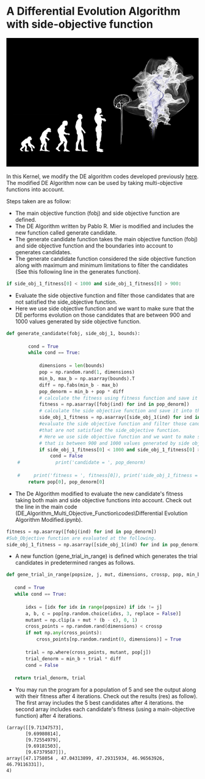# A Differential Evolution Algorithm with side-objective function

<p align="center">
  <img width="700" src="assets/download.jpg" >
</p>

In this Kernel, we modify the DE algorithm codes developed previously [here](https://pablormier.github.io/2017/09/05/a-tutorial-on-differential-evolution-with-python/#). 
The modified DE Algorithm now can be used by taking multi-objective functions into account.

Steps taken are as follow:

* The main objective function (fobj) and side objective function are defined.
* The DE Algorithm written by Pablo R. Mier is modified and includes the new function called generate candidate.
* The generate candidate function takes the main objective function (fobj) and side objective function and the boundaries into account to generates candidates.
* The generate candidate function considered the side objective function along with maximum and minimum limitations to filter the candidates 
(See this following line in the generates function).
```python 
if side_obj_1_fitness[0] < 1000 and side_obj_1_fitness[0] > 900: 
```  

* Evaluate the side objective function and filter those candidates that are not satisfied the side_objective function. 
* Here we use side objective function and we want to make sure that the DE performs evolution on those candidates that are between 900 and 1000 values generated by side objective function.

```python
def generate_candidate(fobj, side_obj_1, bounds):
    
        cond = True
        while cond == True:

            dimensions = len(bounds)
            pop = np.random.rand(1, dimensions)
            min_b, max_b = np.asarray(bounds).T
            diff = np.fabs(min_b - max_b)
            pop_denorm = min_b + pop * diff
            # calculate the fitness using fitness function and save it into the fitness parameter
            fitness = np.asarray([fobj(ind) for ind in pop_denorm])
            # calculate the side objective function and save it into the side object_1 parameter
            side_obj_1_fitness = np.asarray([side_obj_1(ind) for ind in pop_denorm])
            #evaluate the side objective function and filter those candidates
            #that are not satisfied the side_objective function.
            # Here we use side objective function and we want to make sure that the DE performs evolution on those candidates 
            # that is between 900 and 1000 values generated by side objective function.
            if side_obj_1_fitness[0] < 1000 and side_obj_1_fitness[0] > 900:
                cond = False
    #             print('candidate = ', pop_denorm)

    #     print('fitness = ', fitness[0]), print('side_obj_1_fitness = ', side_obj_1_fitness[0])
        return pop[0], pop_denorm[0] 
  ```
  
  * The De Algorithm modified to evaluate the new candidate's fitness taking both main and side objective functions into account. 
  Check out the line in the main code (DE_Algorithm_Multi_Objective_Function\codes\Differential Evolution Algorithm Modified.ipynb).
  ```python 
  fitness = np.asarray([fobj(ind) for ind in pop_denorm])
  #Sub_Objective function are evaluated at the following.
  side_obj_1_fitness = np.asarray([side_obj_1(ind) for ind in pop_denorm])
  ```
 * A new function (gene_trial_in_range) is defined which generates the trial candidates in predetermined ranges as follows.
 ```python
 def gene_trial_in_range(popsize, j, mut, dimensions, crossp, pop, min_b, diff):
    
    cond = True
    while cond == True:
        
        idxs = [idx for idx in range(popsize) if idx != j]
        a, b, c = pop[np.random.choice(idxs, 3, replace = False)]
        mutant = np.clip(a + mut * (b - c), 0, 1)
        cross_points = np.random.rand(dimensions) < crossp
        if not np.any(cross_points):
            cross_points[np.random.randint(0, dimensions)] = True

        trial = np.where(cross_points, mutant, pop[j])
        trial_denorm = min_b + trial * diff
        cond = False

    return trial_denorm, trial
  ```
 
 * You may run the program for a population of 5 and see the output along with their fitness after 4 iterations.
 Check out the results (res) as follow). The first array includes the 5 best candidates after 4 iterations. the second array includes each candidate's fitness (using a main-objective function) after 4 iterations.
 
 ```
 (array([[9.71347573],
        [9.69980814],
        [9.72554979],
        [9.69181503],
        [9.67379587]]),
 array([47.1758054 , 47.04313899, 47.29315934, 46.96563926, 46.79116331]),
 4)
 ```
 
  
  




